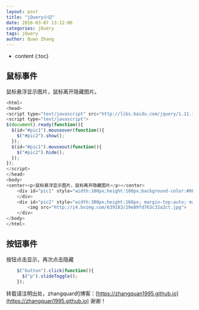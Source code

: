 ```yaml
---
layout: post
title: "jQuery小记"
date: 2016-03-07 13:12:06 
categories: jQuery
tags: jQuery
author: Quan Zhang
--- 
```

  
* content
{:toc}

## 鼠标事件

鼠标悬浮显示图片，鼠标离开隐藏图片。
 
```js
<html>
<head>
<script type="text/javascript" src="http://libs.baidu.com/jquery/1.11.1/jquery.js"></script>
<script type="text/javascript">
$(document).ready(function(){
  $(id="#pic1").mouseover(function(){
    $("#pic2").show();
  });
  $(id="#pic1").mouseout(function(){
    $("#pic2").hide();
  });
});
</script>
</head>
<body>
<center><p>鼠标悬浮显示图片，鼠标离开隐藏图片</p></center>
    <div id="pic1" style="width:100px;height:100px;background-color:#0FF;margin-top:auto;margin-left:auto;margin-right:auto">
    </div>
    <div id="pic2" style="width:300px;height:168px; margin-top:auto; margin-left:auto;margin-right:auto" hidden="">
        <img src="http://i4.bvimg.com/639183/29e89fd763c32a2ct.jpg"> 
    </div>
</body>
</html>
```

## 按钮事件

按钮点击显示，再次点击隐藏

```js
	$("button").click(function(){
	  $("p").slideToggle();
	});
```


转载请注明出处，zhangquan的博客：[https://zhangquan1995.github.io](https://zhangquan1995.github.io) 谢谢！
